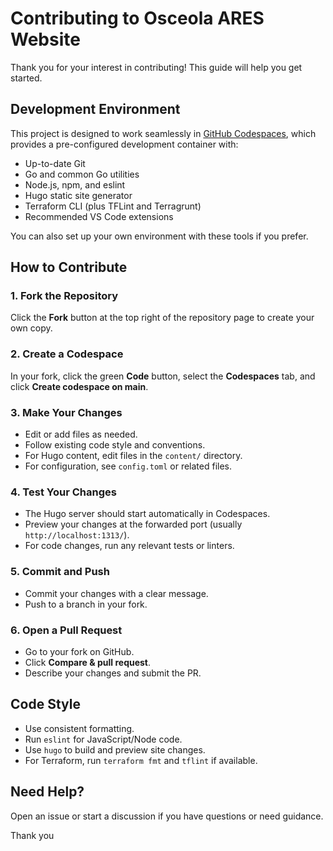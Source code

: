 # Contributing to Osceola ARES Website

Thank you for your interest in contributing! This guide will help you get started.

## Development Environment

This project is designed to work seamlessly in [GitHub Codespaces](https://github.com/features/codespaces), which provides a pre-configured development container with:

- Up-to-date Git
- Go and common Go utilities
- Node.js, npm, and eslint
- Hugo static site generator
- Terraform CLI (plus TFLint and Terragrunt)
- Recommended VS Code extensions

You can also set up your own environment with these tools if you prefer.

## How to Contribute

### 1. Fork the Repository

Click the **Fork** button at the top right of the repository page to create your own copy.

### 2. Create a Codespace

In your fork, click the green **Code** button, select the **Codespaces** tab, and click **Create codespace on main**.

### 3. Make Your Changes

- Edit or add files as needed.
- Follow existing code style and conventions.
- For Hugo content, edit files in the `content/` directory.
- For configuration, see `config.toml` or related files.

### 4. Test Your Changes

- The Hugo server should start automatically in Codespaces.
- Preview your changes at the forwarded port (usually `http://localhost:1313/`).
- For code changes, run any relevant tests or linters.

### 5. Commit and Push

- Commit your changes with a clear message.
- Push to a branch in your fork.

### 6. Open a Pull Request

- Go to your fork on GitHub.
- Click **Compare & pull request**.
- Describe your changes and submit the PR.

## Code Style

- Use consistent formatting.
- Run `eslint` for JavaScript/Node code.
- Use `hugo` to build and preview site changes.
- For Terraform, run `terraform fmt` and `tflint` if available.

## Need Help?

Open an issue or start a discussion if you have questions or need guidance.

Thank you